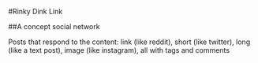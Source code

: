 #Rinky Dink Link

##A concept social network

Posts that respond to the content: link (like reddit), short (like twitter), long (like a text post), image (like instagram), all with tags and comments
